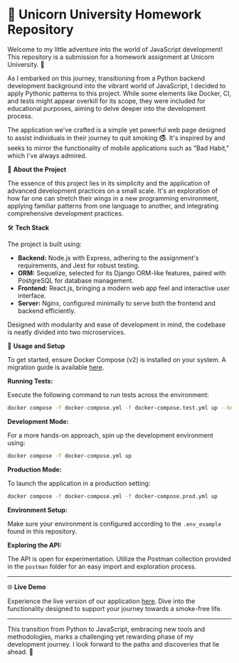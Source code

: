 
# 🦄 Unicorn University Homework Repository

Welcome to my little adventure into the world of JavaScript development! This repository is a submission for a homework assignment at Unicorn University. 🏫

As I embarked on this journey, transitioning from a Python backend development background into the vibrant world of JavaScript, I decided to apply Pythonic patterns to this project. While some elements like Docker, CI, and tests might appear overkill for its scope, they were included for educational purposes, aiming to delve deeper into the development process.

The application we've crafted is a simple yet powerful web page designed to assist individuals in their journey to quit smoking 🚭. It's inspired by and seeks to mirror the functionality of mobile applications such as "Bad Habit," which I've always admired.

🚀 **About the Project**

The essence of this project lies in its simplicity and the application of advanced development practices on a small scale. It's an exploration of how far one can stretch their wings in a new programming environment, applying familiar patterns from one language to another, and integrating comprehensive development practices.

🛠 **Tech Stack**

The project is built using:
- **Backend:** Node.js with Express, adhering to the assignment's requirements, and Jest for robust testing.
- **ORM:** Sequelize, selected for its Django ORM-like features, paired with PostgreSQL for database management.
- **Frontend:** React.js, bringing a modern web app feel and interactive user interface.
- **Server:** Nginx, configured minimally to serve both the frontend and backend efficiently.

Designed with modularity and ease of development in mind, the codebase is neatly divided into two microservices.

🔧 **Usage and Setup**

To get started, ensure Docker Compose (v2) is installed on your system. A migration guide is available [here](https://docs.docker.com/compose/migrate/).

**Running Tests:**

Execute the following command to run tests across the environment:

```bash
docker compose -f docker-compose.yml -f docker-compose.test.yml up --build --exit-code-from backend
```

**Development Mode:**

For a more hands-on approach, spin up the development environment using:

```bash
docker compose -f docker-compose.yml up
```

**Production Mode:**

To launch the application in a production setting:

```bash
docker compose -f docker-compose.yml -f docker-compose.prod.yml up
```

**Environment Setup:**

Make sure your environment is configured according to the `.env_example` found in this repository.

**Exploring the API:**

The API is open for experimentation. Utilize the Postman collection provided in the `postman` folder for an easy import and exploration process.

---

🌐 **Live Demo**

Experience the live version of our application [here](http://5.45.127.115/). Dive into the functionality designed to support your journey towards a smoke-free life.

---

This transition from Python to JavaScript, embracing new tools and methodologies, marks a challenging yet rewarding phase of my development journey. I look forward to the paths and discoveries that lie ahead. 🌟